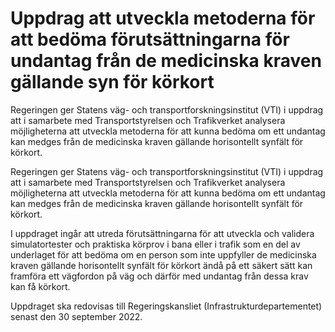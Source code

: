# Uppdrag att utveckla metoderna för att bedöma förutsättningarna för undantag från de medicinska kraven gällande syn för körkort

Regeringen ger Statens väg- och transportforskningsinstitut (VTI) i uppdrag att i samarbete med Transportstyrelsen och Trafikverket analysera möjligheterna att utveckla metoderna för att kunna bedöma om ett undantag kan medges från de medicinska kraven gällande horisontellt synfält för körkort.

Regeringen ger Statens väg- och transportforskningsinstitut (VTI) i uppdrag att i samarbete med Transportstyrelsen och Trafikverket analysera möjligheterna att utveckla metoderna för att kunna bedöma om ett undantag kan medges från de medicinska kraven gällande horisontellt synfält för körkort.

I uppdraget ingår att utreda förutsättningarna för att utveckla och validera
simulatortester och praktiska körprov i bana eller i trafik som en del av
underlaget för att bedöma om en person som inte uppfyller de medicinska kraven gällande horisontellt synfält för körkort ändå på ett säkert sätt kan framföra ett vägfordon på väg och därför med undantag från dessa krav kan få körkort.

Uppdraget ska redovisas till Regeringskansliet (Infrastrukturdepartementet) senast den 30 september 2022.
